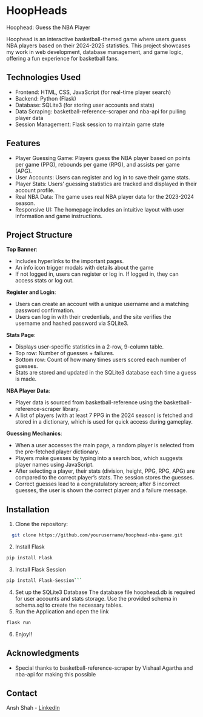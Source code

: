 # HoopHeads
Hoophead: Guess the NBA Player

Hoophead is an interactive basketball-themed game where users guess NBA players based on their 2024-2025 statistics. This project showcases my work in web development, database management, and game logic, offering a fun experience for basketball fans.

## Technologies Used
- Frontend: HTML, CSS, JavaScript (for real-time player search)
- Backend: Python (Flask)
-	Database: SQLite3 (for storing user accounts and stats)
-	Data Scraping: basketball-reference-scraper and nba-api for pulling player data
-	Session Management: Flask session to maintain game state

## Features
- Player Guessing Game: Players guess the NBA player based on points per game (PPG), rebounds per game (RPG), and assists per game (APG).
- User Accounts: Users can register and log in to save their game stats.
- Player Stats: Users’ guessing statistics are tracked and displayed in their account profile.
- Real NBA Data: The game uses real NBA player data for the 2023-2024 season.
- Responsive UI: The homepage includes an intuitive layout with user information and game instructions.

## Project Structure
**Top Banner**:
-	Includes hyperlinks to the important pages.
-	An info icon trigger modals with details about the game
-	If not logged in, users can register or log in. If logged in, they can access stats or log out.
  
**Register and Login**:
-	Users can create an account with a unique username and a matching password confirmation.
-	Users can log in with their credentials, and the site verifies the username and hashed password via SQLite3.
  
**Stats Page**:
-	Displays user-specific statistics in a 2-row, 9-column table.
-	Top row: Number of guesses + failures.
-	Bottom row: Count of how many times users scored each number of guesses.
-	Stats are stored and updated in the SQLite3 database each time a guess is made.
  
**NBA Player Data**:
-	Player data is sourced from basketball-reference using the basketball-reference-scraper library.
-	A list of players (with at least 7 PPG in the 2024 season) is fetched and stored in a dictionary, which is used for quick access during gameplay.
  
**Guessing Mechanics**:
-	When a user accesses the main page, a random player is selected from the pre-fetched player dictionary.
-	Players make guesses by typing into a search box, which suggests player names using JavaScript.
-	After selecting a player, their stats (division, height, PPG, RPG, APG) are compared to the correct player’s stats. The session stores the guesses.
-	Correct guesses lead to a congratulatory screen; after 8 incorrect guesses, the user is shown the correct player and a failure message.

## Installation

1.	Clone the repository:
```bash
  git clone https://github.com/yourusername/hoophead-nba-game.git
```
2. Install Flask
```bash
pip install Flask
```
3. Install Flask Session
```bash
pip install Flask-Session```
```
4. Set up the SQLite3 Database
  The database file hoophead.db is required for user accounts and stats storage.
  Use the provided schema in schema.sql to create the necessary tables.
5. Run the Application and open the link
```bash
flask run
```
6. Enjoy!!

## Acknowledgments

- Special thanks to basketball-reference-scraper by Vishaal Agartha and nba-api for making this possible

## Contact

Ansh Shah - [LinkedIn](https://www.linkedin.com/in/anshah18/)
